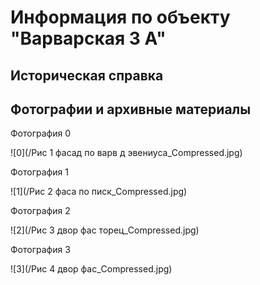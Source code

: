 # Информация по объекту "Варварская 3 А"

## Историческая справка

## Фотографии и архивные материалы

Фотография 0

![0](/Рис 1  фасад по варв д эвениуса_Compressed.jpg)

Фотография 1

![1](/Рис 2  фаса по писк_Compressed.jpg)

Фотография 2

![2](/Рис 3 двор фас торец_Compressed.jpg)

Фотография 3

![3](/Рис 4 двор фас_Compressed.jpg)

